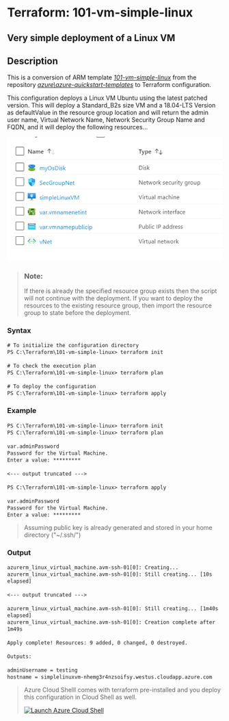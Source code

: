 
# Terraform: 101-vm-simple-linux

## Very simple deployment of a Linux VM 

## Description
This is a conversion of ARM template *[101-vm-simple-linux](https://github.com/Azure/azure-quickstart-templates/tree/master/101-vm-simple-linux)* from the repository *[azure\azure-quickstart-templates](https://https://github.com/Azure/azure-quickstart-templates)* to Terraform configuration.

This configuration deploys a Linux VM Ubuntu using the latest patched version. This will deploy a Standard_B2s size VM and a 18.04-LTS Version as defaultValue in the resource group location and will return the admin user name, Virtual Network Name, Network Security Group Name and FQDN, and it will deploy the following resources...

![output](simplelinux.png)

> ### Note:
> If there is already the specified resource group exists then the script will not continue with the deployment. If you want to deploy the resources to the existing resource group, then import the resource group to state before the deployment.

### Syntax
```
# To initialize the configuration directory
PS C:\Terraform\101-vm-simple-linux> terraform init 

# To check the execution plan
PS C:\Terraform\101-vm-simple-linux> terraform plan

# To deploy the configuration
PS C:\Terraform\101-vm-simple-linux> terraform apply
```  

### Example
```
PS C:\Terraform\101-vm-simple-linux> terraform init 
PS C:\Terraform\101-vm-simple-linux> terraform plan

var.adminPassword
Password for the Virtual Machine.
Enter a value: *********

<--- output truncated --->

PS C:\Terraform\101-vm-simple-linux> terraform apply 

var.adminPassword
Password for the Virtual Machine.
Enter a value: *********
````

>Assuming public key is already generated and stored in your home directory ("~/.ssh/")

### Output
```
azurerm_linux_virtual_machine.avm-ssh-01[0]: Creating...
azurerm_linux_virtual_machine.avm-ssh-01[0]: Still creating... [10s elapsed]

<--- output truncated --->

azurerm_linux_virtual_machine.avm-ssh-01[0]: Still creating... [1m40s elapsed]
azurerm_linux_virtual_machine.avm-ssh-01[0]: Creation complete after 1m49s 

Apply complete! Resources: 9 added, 0 changed, 0 destroyed.

Outputs:

adminUsername = testing
hostname = simplelinuxvm-nhemg3r4nzsoifsy.westus.cloudapp.azure.com
```

>Azure Cloud Shelll comes with terraform pre-installed and you deploy this configuration in Cloud Shell as well.
>
>[![](https://shell.azure.com/images/launchcloudshell.png "Launch Azure Cloud Shell")](https://shell.azure.com)